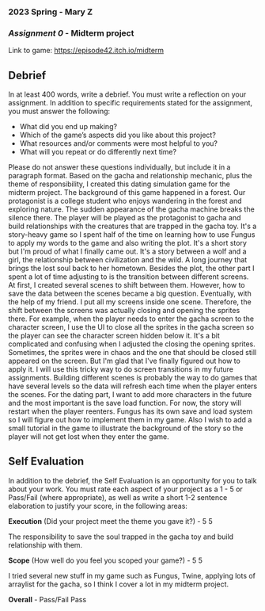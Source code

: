 ### **2023 Spring** - Mary Z
### *Assignment 0* - Midterm project
Link to game: https://episode42.itch.io/midterm


## **Debrief**
In at least 400 words, write a debrief. You must write a reflection on your assignment. In addition to specific requirements stated for the assignment, you must answer the following:

- What did you end up making?
- Which of the game’s aspects did you like about this project?
- What resources and/or comments were most helpful to you?
- What will you repeat or do differently next time?

Please do not answer these questions individually, but include it in a paragraph format.
Based on the gacha and relationship mechanic, plus the theme of responsibility, I created this dating simulation game for the midterm project. The background of this game
happened in a forest. Our protagonist is a college student who enjoys wandering in the forest and exploring nature. The sudden appearance of the gacha machine breaks the silence there.
The player will be played as the protagonist to gacha and build relationships with the creatures that are trapped in the gacha toy. It's a story-heavy game so I spent half of the time on
learning how to use Fungus to apply my words to the game and also writing the plot. It's a short story but I'm proud of what I finally came out. It's a story between a wolf 
and a girl, the relationship between civilization and the wild. A long journey that brings the lost soul back to her hometown. 
Besides the plot, the other part I spent a lot of time adjusting to is the transition between different screens.
At first, I created several scenes to shift between them. However, how to save the data between the scenes became a big question. Eventually, with the help of my friend. I put 
all my screens inside one scene. Therefore, the shift between the screens was actually closing and opening the sprites there. For example, when the player needs to enter the gacha screen
to the character screen, I use the UI to close all the sprites in the gacha screen so the player can see the character screen hidden below it. It's a bit complicated and confusing when
I adjusted the closing the opening sprites. Sometimes, the sprites were in chaos and the one that should be closed still appeared on the screen. But I'm glad that I've finally figured out how to apply it. 
I will use this tricky way to do screen transitions in my future assignments. Building different scenes is probably the way to do games that have several levels so the data will refresh each time when the player enters the scenes. 
For the dating part, I want to add more characters in the future and the most important is the save load function. For now, the story will restart when the player reenters. 
Fungus has its own save and load system so I will figure out how to implement them in my game. Also I wish to add a small tutorial in the game to illustrate the background of the story so the player will not get lost when they enter the game.







## **Self Evaluation**
In addition to the debrief, the Self Evaluation is an opportunity for you to talk about your work. You must rate each aspect of your project as a 1 - 5 or Pass/Fail (where appropriate), as well as write a short 1-2 sentence elaboration to justify your score, in the following areas:


**Execution** (Did your project meet the theme you gave it?) - 5
5

The responsibility to save the soul trapped in the gacha toy and build relationship with them.


**Scope** (How well do you feel you scoped your game?) - 5
5

I tried several new stuff in my game such as Fungus, Twine, applying lots of arraylist for the gacha, so I think I cover a lot in my midterm project.




**Overall** - Pass/Fail
Pass

